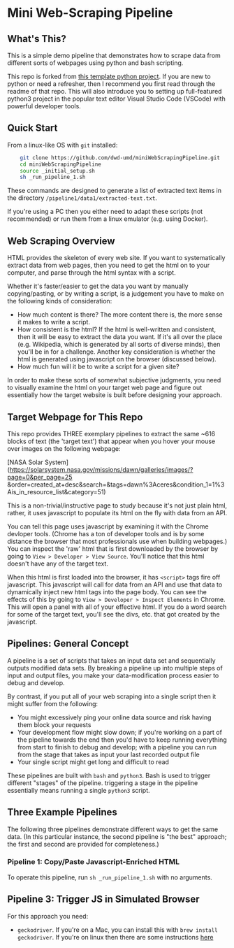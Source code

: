 # Mini Web-Scraping Pipeline

## What's This?

This is a simple demo pipeline that demonstrates how to scrape data from different sorts of webpages using python and bash scripting.

This repo is forked from [this template python project](https://github.com/dwd-umd/python-project-template). If you are new to python or need a refresher, then I recommend you first read through the readme of that repo. This will also introduce you to setting up full-featured python3 project in the popular text editor Visual Studio Code (VSCode) with powerful developer tools.

## Quick Start

From a linux-like OS with `git` installed:

```bash
    git clone https://github.com/dwd-umd/miniWebScrapingPipeline.git
    cd miniWebScrapingPipeline
    source _initial_setup.sh
    sh _run_pipeline_1.sh
```

These commands are designed to generate a list of extracted text items in the directory `/pipeline1/data1/extracted-text.txt`.

If you're using a PC then you either need to adapt these scripts (not recommended) or run them from a linux emulator (e.g. using Docker).

## Web Scraping Overview

HTML provides the skeleton of every web site. If you want to systematically extract data from web pages, then you need to get the html on to your computer, and parse through the html syntax with a script.

Whether it's faster/easier to get the data you want by manually copying/pasting, or by writing a script, is a judgement you have to make on the following kinds of consideration:

- How much content is there? The more content there is, the more sense it makes to write a script.
- How consistent is the html? If the html is well-written and consistent, then it will be easy to extract the data you want. If it's all over the place (e.g. Wikipedia, which is generated by all sorts of diverse minds), then you'll be in for a challenge. Another key consideration is whether the html is generated using javascript on the browser (discussed below).
- How much fun will it be to write a script for a given site?

In order to make these sorts of somewhat subjective judgments, you need to visually examine the html on your target web page and figure out essentially how the target website is built before designing your approach.

## Target Webpage for This Repo

This repo provides THREE exemplary pipelines to extract the same ~616 blocks of text (the 'target text') that appear when you hover your mouse over images on the following webpage:

[NASA Solar System](https://solarsystem.nasa.gov/missions/dawn/galleries/images/?page=0&per_page=25
&order=created_at+desc&search=&tags=dawn%3Aceres&condition_1=1%3Ais_in_resource_list&category=51)

This is a non-trivial/instructive page to study because it's not just plain html, rather, it uses javascript to populate its html on the fly with data from an API.

You can tell this page uses javascript by examining it with the Chrome devloper tools. (Chrome has a ton of developer tools and is by some distance the browser that most professionals use when building webpages.) You can inspect the 'raw' html that is first downloaded by the browser by going to `View > Developer > View Source`. You'll notice that this html doesn't have any of the target text.

When this html is first loaded into the browser, it has `<script>` tags fire off javascript. This javascript will call for data from an API and use that data to dynamically inject new html tags into the page body. You can see the effects of this by going to `View > Developer > Inspect Elements` in Chrome. This will open a panel with all of your effective html. If you do a word search for some of the target text, you'll see the divs, etc. that got created by the javascript.

## Pipelines: General Concept

A pipeline is a set of scripts that takes an input data set and sequentially outputs modified data sets. By breaking a pipeline up into multiple steps of input and output files, you make your data-modification process easier to debug and develop.

By contrast, if you put all of your web scraping into a single script then it might suffer from the following:

- You might excessively ping your online data source and risk having them block your requests
- Your development flow might slow down; if you're working on a part of the pipeline towards the end then you'd have to keep running everything from start to finish to debug and develop; with a pipeline you can run from the stage that takes as input your last recorded output file
- Your single script might get long and difficult to read

These pipelines are built with `bash` and `python3`. Bash is used to trigger different "stages" of the pipeline. triggering a stage in the pipeline essentially means running a single `python3` script.

## Three Example Pipelines

The following three pipelines demonstrate different ways to get the same data. (In this particular instance, the second pipeline is "the best" approach; the first and second are provided for completeness.)

### Pipeline 1: Copy/Paste Javascript-Enriched HTML

To operate this pipeline, run `sh _run_pipeline_1.sh` with no arguments.

## Pipeline 3: Trigger JS in Simulated Browser

For this approach you need:

- `geckodriver`. If you're on a Mac, you can install this with `brew install geckodriver`. If you're on linux then there are some instructions [here](https://askubuntu.com/a/871077/896933)
